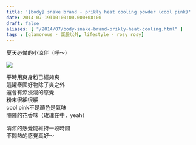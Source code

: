 ```yaml
---
title: '[body] snake brand - prikly heat cooling powder (cool pink)'
date: 2014-07-19T10:00:00.000+08:00
draft: false
aliases: [ "/2014/07/body-snake-brand-prikly-heat-cooling.html" ]
tags : [glamorous - 蛋臉以外, lifestyle - rosy rosy]
---
```


夏天必備的小涼伴（呼～）  

![](/images/snakebrand.jpg)

平時用爽身粉已經夠爽  
這罐泰國好物除了爽之外  
還會有涼浸浸的感覺  
粉末很細很細  
cool pink不是顏色是氣味  
陣陣的花香味（玫瑰在中，yeah）  
  
清涼的感覺能維持一段時間  
不悶熱的感覺真好～
